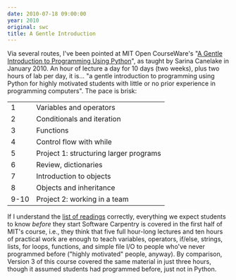 ```yaml
---
date: 2010-07-18 09:00:00
year: 2010
original: swc
title: A Gentle Introduction
---
```

<p>Via several routes, I've been pointed at MIT Open CourseWare's "<a href="http://topicfire.com/share/MIT-OpenCourseWare-A-Gentle-Introduction-to-Programming-Using-Python-14881254.html">A Gentle Introduction to Programming Using Python</a>", as taught by Sarina Canelake in January 2010. An hour of lecture a day for 10 days (two weeks), plus two hours of lab per day, it is… "a gentle introduction to programming using Python for highly motivated  students with little or no prior experience in programming computers". The pace is brisk:</p>
<table class="centered">
<tbody>
<tr>
<td>1</td>
<td>Variables and operators</td>
</tr>
<tr>
<td>2</td>
<td>Conditionals and iteration</td>
</tr>
<tr>
<td>3</td>
<td>Functions</td>
</tr>
<tr>
<td>4</td>
<td>Control  flow with while</td>
</tr>
<tr>
<td>5</td>
<td>Project 1:  structuring larger programs</td>
</tr>
<tr>
<td>6</td>
<td>Review,  dictionaries</td>
</tr>
<tr>
<td>7</td>
<td>Introduction to  objects</td>
</tr>
<tr>
<td>8</td>
<td>Objects and  inheritance</td>
</tr>
<tr>
<td>9-10</td>
<td>Project 2: working  in a team</td>
</tr>
</tbody>
</table>
<p>If I understand the <a href="http://topicfire.com/share/MIT-OpenCourseWare-A-Gentle-Introduction-to-Programming-Using-Python-14881254.html">list of readings</a> correctly, everything we expect students to know <em>before</em> they start Software Carpentry is covered in the first half of MIT's course, i.e., they think that five full hour-long lectures and ten hours of practical work are enough to teach variables, operators, if/else, strings, lists, for loops, functions, and simple file I/O to people who've never programmed before ("highly motivated" people, anyway). By comparison, Version 3 of this course covered the same material in just three hours, though it assumed students had programmed before, just not in Python.</p>
